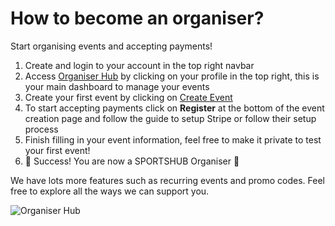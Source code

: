 # How to become an organiser?

Start organising events and accepting payments!

1. Create and login to your account in the top right navbar
2. Access [Organiser Hub](/organiser/dashboard) by clicking on your profile in the top right, this is your main dashboard to manage your events
3. Create your first event by clicking on [Create Event](/event/create)
4. To start accepting payments click on **Register** at the bottom of the event creation page and follow the guide to setup Stripe or follow their setup process
5. Finish filling in your event information, feel free to make it private to test your first event!
6. 🎉 Success! You are now a SPORTSHUB Organiser 🎉

We have lots more features such as recurring events and promo codes. Feel free to explore all the ways we can support you.

![Organiser Hub](/images/organiser-hub.png)
